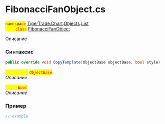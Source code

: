 
# FibonacciFanObject.cs
<mark style="color:purple;">`namespace`</mark> [TigerTrade.Chart](../../../../../TigerTrade.Chart.md).[Objects](../../../../../TigerTrade.Chart/Objects.md).[List](../../../../../TigerTrade.Chart/Objects/List.md)  
<mark style="color:red;">&nbsp;&nbsp;&nbsp;&nbsp;&nbsp;&nbsp;&nbsp;&nbsp;`class`</mark> [FibonacciFanObject](../../FibonacciFanObject.cs.md)

Описание

### Синтаксис
```csharp
public override void CopyTemplate(ObjectBase objectBase, bool style)
```
<mark style="color:yellow;">`objectBase`</mark> <mark style="color:red;">*`ObjectBase`*</mark>  
 *Описание*  
  
<mark style="color:yellow;">`style`</mark> <mark style="color:red;">*`bool`*</mark>  
 *Описание*  
  


### Пример  
```csharp
// example
```
                    
                    
